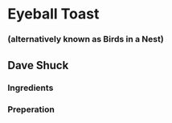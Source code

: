 # Eyeball Toast 
### (alternatively known as Birds in a Nest)

## Dave Shuck

### Ingredients

### Preperation